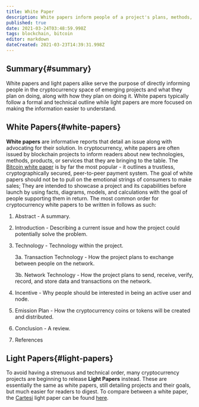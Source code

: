 ```yaml
---
title: White Paper
description: White papers inform people of a project's plans, methods, and technologies.
published: true
date: 2021-03-24T03:48:59.998Z
tags: blockchain, bitcoin
editor: markdown
dateCreated: 2021-03-23T14:39:31.998Z
---
```


## Summary{#summary}

White papers and light papers alike serve the purpose of directly informing people in the cryptocurrency space of emerging projects and what they plan on doing, along with how they plan on doing it. White papers typically follow a formal and technical outline while light papers are more focused on making the information easier to understand.

## White Papers{#white-papers}

**White papers** are informative reports that detail an issue along with advocating for their solution. In cryptocurrency, white papers are often issued by blockchain projects to inform readers about new technologies, methods, products, or services that they are bringing to the table. The [Bitcoin white paper](https://bitcoin.org/bitcoin.pdf) is by far the most popular - it outlines a trustless, cryptographically secured, peer-to-peer payment system. The goal of white papers should not be to pull on the emotional strings of consumers to make sales; They are intended to showcase a project and its capabilities before launch by using facts, diagrams, models, and calculations with the goal of people supporting them in return. The most common order for cryptocurrency white papers to be written in follows as such:

1. Abstract - A summary.

2. Introduction - Describing a current issue and how the project could potentially solve the problem.

3. Technology - Technology within the project.

    3a. Transaction Technology - How the project plans to exchange between people on the network.

    3b. Network Technology - How the project plans to send, receive, verify, record, and store data and transactions on the network.

4. Incentive - Why people should be interested in being an active user and node.

5. Emission Plan - How the cryptocurrency coins or tokens will be created and distributed.

6. Conclusion - A review.

7. References

## Light Papers{#light-papers}

To avoid having a strenuous and technical order, many cryptocurrency projects are beginning to release **Light Papers** instead. These are essentially the same as white papers, still detailing projects and their goals, but much easier for readers to digest. To compare between a white paper, the [Cartesi](https://cartesi.io/) light paper can be found [here](https://cartesi.io/cartesi_lightpaper_english.pdf).



